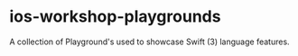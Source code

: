 # ios-workshop-playgrounds

A collection of Playground's used to showcase Swift (3) language features.
